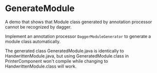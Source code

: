 # GenerateModule
A demo that shows that Module class generated by annotation processor cannot be recognized by dagger.

Implement an annotation processor `DaggerModuleGenerator` to generate a module class automatically.

The generated class GeneratedModule.java is identically to HandwrittenModule.java, but using GeneratedModule.class in PrinterComponent won't compile while changing to HandwrittenModule.class will work.
